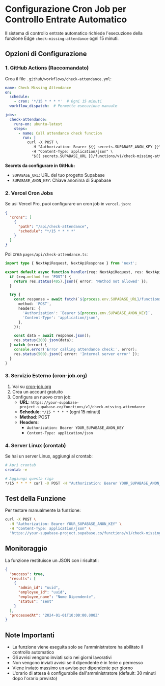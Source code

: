 # Configurazione Cron Job per Controllo Entrate Automatico

Il sistema di controllo entrate automatico richiede l'esecuzione della funzione Edge `check-missing-attendance` ogni 15 minuti.

## Opzioni di Configurazione

### 1. GitHub Actions (Raccomandato)

Crea il file `.github/workflows/check-attendance.yml`:

```yaml
name: Check Missing Attendance
on:
  schedule:
    - cron: '*/15 * * * *'  # Ogni 15 minuti
  workflow_dispatch:  # Permette esecuzione manuale

jobs:
  check-attendance:
    runs-on: ubuntu-latest
    steps:
      - name: Call attendance check function
        run: |
          curl -X POST \
            -H "Authorization: Bearer ${{ secrets.SUPABASE_ANON_KEY }}" \
            -H "Content-Type: application/json" \
            "${{ secrets.SUPABASE_URL }}/functions/v1/check-missing-attendance"
```

**Secrets da configurare in GitHub:**
- `SUPABASE_URL`: URL del tuo progetto Supabase
- `SUPABASE_ANON_KEY`: Chiave anonima di Supabase

### 2. Vercel Cron Jobs

Se usi Vercel Pro, puoi configurare un cron job in `vercel.json`:

```json
{
  "crons": [
    {
      "path": "/api/check-attendance",
      "schedule": "*/15 * * * *"
    }
  ]
}
```

Poi crea `pages/api/check-attendance.ts`:

```typescript
import type { NextApiRequest, NextApiResponse } from 'next';

export default async function handler(req: NextApiRequest, res: NextApiResponse) {
  if (req.method !== 'POST') {
    return res.status(405).json({ error: 'Method not allowed' });
  }

  try {
    const response = await fetch(`${process.env.SUPABASE_URL}/functions/v1/check-missing-attendance`, {
      method: 'POST',
      headers: {
        'Authorization': `Bearer ${process.env.SUPABASE_ANON_KEY}`,
        'Content-Type': 'application/json',
      },
    });

    const data = await response.json();
    res.status(200).json(data);
  } catch (error) {
    console.error('Error calling attendance check:', error);
    res.status(500).json({ error: 'Internal server error' });
  }
}
```

### 3. Servizio Esterno (cron-job.org)

1. Vai su [cron-job.org](https://cron-job.org)
2. Crea un account gratuito
3. Configura un nuovo cron job:
   - **URL**: `https://your-supabase-project.supabase.co/functions/v1/check-missing-attendance`
   - **Schedule**: `*/15 * * * *` (ogni 15 minuti)
   - **Method**: POST
   - **Headers**: 
     - `Authorization: Bearer YOUR_SUPABASE_ANON_KEY`
     - `Content-Type: application/json`

### 4. Server Linux (crontab)

Se hai un server Linux, aggiungi al crontab:

```bash
# Apri crontab
crontab -e

# Aggiungi questa riga
*/15 * * * * curl -X POST -H "Authorization: Bearer YOUR_SUPABASE_ANON_KEY" -H "Content-Type: application/json" "https://your-supabase-project.supabase.co/functions/v1/check-missing-attendance"
```

## Test della Funzione

Per testare manualmente la funzione:

```bash
curl -X POST \
  -H "Authorization: Bearer YOUR_SUPABASE_ANON_KEY" \
  -H "Content-Type: application/json" \
  "https://your-supabase-project.supabase.co/functions/v1/check-missing-attendance"
```

## Monitoraggio

La funzione restituisce un JSON con i risultati:

```json
{
  "success": true,
  "results": [
    {
      "admin_id": "uuid",
      "employee_id": "uuid", 
      "employee_name": "Nome Dipendente",
      "status": "sent"
    }
  ],
  "processedAt": "2024-01-01T10:00:00.000Z"
}
```

## Note Importanti

- La funzione viene eseguita solo se l'amministratore ha abilitato il controllo automatico
- Gli avvisi vengono inviati solo nei giorni lavorativi
- Non vengono inviati avvisi se il dipendente è in ferie o permesso
- Viene inviato massimo un avviso per dipendente per giorno
- L'orario di attesa è configurabile dall'amministratore (default: 30 minuti dopo l'orario previsto)
